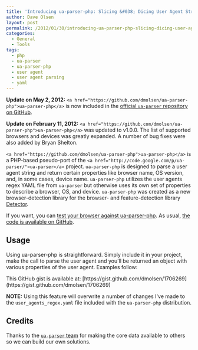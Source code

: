 ```yaml
---
title: 'Introducing ua-parser-php: Slicing &#038; Dicing User Agent Strings'
author: Dave Olsen
layout: post
permalink: /2012/01/30/introducing-ua-parser-php-slicing-dicing-user-agent-strings/
categories:
  - General
  - Tools
tags:
  - php
  - ua-parser
  - ua-parser-php
  - user agent
  - user agent parsing
  - yaml
---
```

**Update on May 2, 2012:** `<a href="https://github.com/dmolsen/ua-parser-php">ua-parser-php</a>` is now included in the [official `ua-parser` repository on GitHub][1].

**Update on February 11, 2012:** `<a href="https://github.com/dmolsen/ua-parser-php">ua-parser-php</a>` was updated to v1.0.0. The list of supported browsers and devices was greatly expanded. A number of bug fixes were also added by Bryan Shelton.

`<a href="https://github.com/dmolsen/ua-parser-php">ua-parser-php</a>` is a PHP-based pseudo-port of the `<a href="http://code.google.com/p/ua-parser/">ua-parser</a>` project. `ua-parser-php` is designed to parse a user agent string and return certain properties like browser name, OS version, and, in some cases, device name. `ua-parser-php` utilizes the user agents regex YAML file from `ua-parser` but otherwise uses its own set of properties to describe a browser, OS, and device. `ua-parser-php` was created as a new browser-detection library for the browser- and feature-detection library [Detector][2].

If you want, you can [test your browser against ua-parser-php][3]. As usual, [the code is available on GitHub][4].

## Usage

Using ua-parser-php is straightforward. Simply include it in your project, make the call to parse the user agent and you'll be returned an object with various properties of the user agent. Examples follow:

<script src="https://gist.github.com/dmolsen/1706269.js"></script><noscript>This GitHub gist is available at: [https://gist.github.com/dmolsen/1706269](https://gist.github.com/dmolsen/1706269)</noscript>

**NOTE:** Using this feature will overwrite a number of changes I've made to the `user_agents_regex.yaml` file included with the `ua-parser-php` distribution.

## Credits

Thanks to the [`ua-parser` team][5] for making the core data available to others so we can build our own solutions.

 [1]: https://github.com/tobie/ua-parser
 [2]: https://github.com/dmolsen/Detector
 [3]: http://uaparser.dmolsen.com/
 [4]: https://github.com/dmolsen/ua-parser-php
 [5]: http://code.google.com/p/ua-parser/people/list